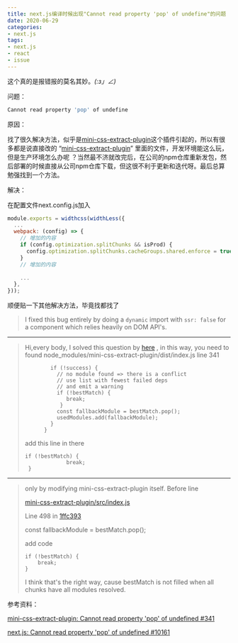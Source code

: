 ```yaml
---
title: next.js编译时候出现"Cannot read property 'pop' of undefine"的问题
date: 2020-06-29
categories:
- next.js
tags:
- next.js
- react
- issue
---
```


这个真的是报错报的莫名其妙。_(:з」∠)_ 



问题：

```bash
Cannot read property 'pop' of undefine
```



原因：

找了很久解决方法，似乎是[mini-css-extract-plugin](https://github.com/webpack-contrib/mini-css-extract-plugin)这个插件引起的，所以有很多都是说直接改的 “[mini-css-extract-plugin](https://github.com/webpack-contrib/mini-css-extract-plugin)” 里面的文件，开发环境能这么玩，但是生产环境怎么办呢 ？当然最不济就改完后，在公司的npm仓库重新发包，然后部署的时候直接从公司npm仓库下载，但这很不利于更新和迭代呀。最后总算勉强找到一个方法。



解决：

在配置文件next.config.js加入

```js
module.exports = widthcss(widthLess({
  ...
  webpack: (config) => {
    // 增加的内容
    if (config.optimization.splitChunks && isProd) {
      config.optimization.splitChunks.cacheGroups.shared.enforce = true;
    }
    // 增加的内容
    
    ...
  },
}));

```



顺便贴一下其他解决方法，毕竟找都找了

>  I fixed this bug entirely by doing a `dynamic` import with `ssr: false` for a component which relies heavily on DOM API's.

---

> Hi,every body, I solved this question by [here](https://github.com/webpack-contrib/mini-css-extract-plugin/issues/341#issuecomment-602428764) , in this way, you need to found
> node_modules/mini-css-extract-plugin/dist/index.js line 341
>
> ```
>         if (!success) {
>           // no module found => there is a conflict
>           // use list with fewest failed deps
>           // and emit a warning
>           if (!bestMatch) {
>              break;
>            }        
>           const fallbackModule = bestMatch.pop();
>           usedModules.add(fallbackModule);
>         }
>       }
> ```
>
> add this line in there
>
> ```
> if (!bestMatch) {
>              break;
>  }   
> ```

---

> only by modifying mini-css-extract-plugin itself. Before line
>
> [mini-css-extract-plugin/src/index.js](https://github.com/webpack-contrib/mini-css-extract-plugin/blob/1ffc393a2e377fe0cc341cfcbc5396e07a8e4077/src/index.js#L498)
>
> Line 498 in [1ffc393](https://github.com/webpack-contrib/mini-css-extract-plugin/commit/1ffc393a2e377fe0cc341cfcbc5396e07a8e4077)
>
> const fallbackModule = bestMatch.pop(); 
>
> add code
>
> ```
> if (!bestMatch) {
>     break;
> }
> ```
>
> I think that's the right way, cause bestMatch is not filled when all chunks have all modules resolved.



参考资料：

[mini-css-extract-plugin: Cannot read property 'pop' of undefined #341](https://github.com/webpack-contrib/mini-css-extract-plugin/issues/341)

[next.js: Cannot read property 'pop' of undefined #10161](https://github.com/vercel/next.js/issues/10161)

